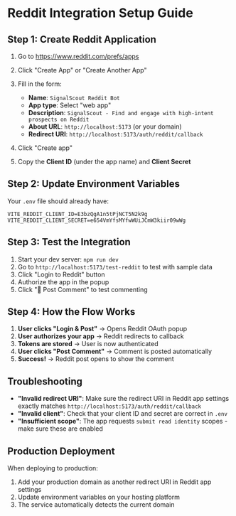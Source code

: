 # Reddit Integration Setup Guide

## Step 1: Create Reddit Application

1. Go to https://www.reddit.com/prefs/apps
2. Click "Create App" or "Create Another App"
3. Fill in the form:
   - **Name**: `SignalScout Reddit Bot`
   - **App type**: Select "web app"
   - **Description**: `SignalScout - Find and engage with high-intent prospects on Reddit`
   - **About URL**: `http://localhost:5173` (or your domain)
   - **Redirect URI**: `http://localhost:5173/auth/reddit/callback`

4. Click "Create app"
5. Copy the **Client ID** (under the app name) and **Client Secret**

## Step 2: Update Environment Variables

Your `.env` file should already have:
```env
VITE_REDDIT_CLIENT_ID=E3bzQgA1n5tPjNCT5N2k9g
VITE_REDDIT_CLIENT_SECRET=e654VmYfsMYfwWUiJCmW3kiir09wWg
```

## Step 3: Test the Integration

1. Start your dev server: `npm run dev`
2. Go to `http://localhost:5173/test-reddit` to test with sample data
3. Click "Login to Reddit" button
4. Authorize the app in the popup
5. Click "🚀 Post Comment" to test commenting

## Step 4: How the Flow Works

1. **User clicks "Login & Post"** → Opens Reddit OAuth popup
2. **User authorizes your app** → Reddit redirects to callback
3. **Tokens are stored** → User is now authenticated
4. **User clicks "Post Comment"** → Comment is posted automatically
5. **Success!** → Reddit post opens to show the comment

## Troubleshooting

- **"Invalid redirect URI"**: Make sure the redirect URI in Reddit app settings exactly matches `http://localhost:5173/auth/reddit/callback`
- **"Invalid client"**: Check that your client ID and secret are correct in `.env`
- **"Insufficient scope"**: The app requests `submit read identity` scopes - make sure these are enabled

## Production Deployment

When deploying to production:
1. Add your production domain as another redirect URI in Reddit app settings
2. Update environment variables on your hosting platform
3. The service automatically detects the current domain 